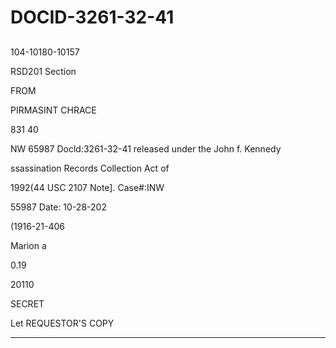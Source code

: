 # DOCID-3261-32-41

##
104-10180-10157

RSD201 Section

FROM

PIRMASINT CHRACE

831 40

NW 65987 Docld:3261-32-41
released under the John f. Kennedy

ssassination Records Collection Act of

1992(44 USC 2107 Note]. Case#:INW

55987 Date: 10-28-202

(1916-21-406

Marion a

0.19

20110

SECRET

Let REQUESTOR'S COPY

---

